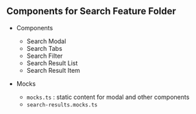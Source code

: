 ## Components for Search Feature Folder

-  Components

   -  Search Modal 
   -  Search Tabs
   -  Search Filter
   -  Search Result List
   -  Search Result Item

-  Mocks
   - `mocks.ts` : static content for modal and other components
   - `search-results.mocks.ts` 

